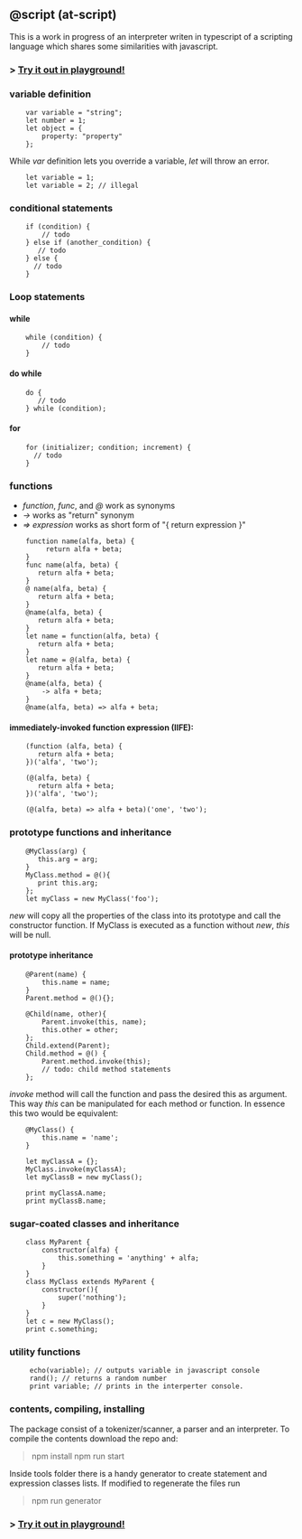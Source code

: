 
##  @script (at-script)
This is a work in progress of an interpreter writen in typescript of  a scripting language which shares some similarities with javascript.

### > [Try it out in playground!](https://eugenioenko.github.io/interpreter/)

### variable definition
```
    var variable = "string";
    let number = 1;
    let object = {
	    property: "property"
	};
```
While *var* definition lets you override a variable, *let* will throw an error.
```
    let variable = 1;
    let variable = 2; // illegal
```
### conditional statements
```
    if (condition) {
        // todo
    } else if (another_condition) {
       // todo
    } else {
      // todo
    }
```
### Loop statements
#### while
```
    while (condition) {
    	// todo
    }
```
#### do while
```
    do {
       // todo
    } while (condition);
```
#### for
```
    for (initializer; condition; increment) {
      // todo
    }
```
 ### functions
- *function*, *func*, and *@* work as synonyms
- *->* works as "return" synonym
- *=> expression* works as short form of "{ return expression }"

```
    function name(alfa, beta) {
         return alfa + beta;
    }
    func name(alfa, beta) {
       return alfa + beta;
    }
    @ name(alfa, beta) {
       return alfa + beta;
    }
    @name(alfa, beta) {
       return alfa + beta;
    }
    let name = function(alfa, beta) {
       return alfa + beta;
    }
    let name = @(alfa, beta) {
       return alfa + beta;
    }
    @name(alfa, beta) {
        -> alfa + beta;
    }
    @name(alfa, beta) => alfa + beta;
```

#### immediately-invoked function expression (IIFE):
```
    (function (alfa, beta) {
       return alfa + beta;
    })('alfa', 'two');

    (@(alfa, beta) {
       return alfa + beta;
    })('alfa', 'two');

    (@(alfa, beta) => alfa + beta)('one', 'two');
```
### prototype functions and inheritance
```
    @MyClass(arg) {
       this.arg = arg;
    }
    MyClass.method = @(){
       print this.arg;
    };
    let myClass = new MyClass('foo');
```

*new* will copy all the properties of the class into its prototype and call the constructor function.
If MyClass is executed as a function without *new*, *this* will be null.
#### prototype inheritance
```
    @Parent(name) {
        this.name = name;
    }
    Parent.method = @(){};

    @Child(name, other){
        Parent.invoke(this, name);
        this.other = other;
    };
    Child.extend(Parent);
    Child.method = @() {
        Parent.method.invoke(this);
        // todo: child method statements
    };
```
*invoke* method will call the function and pass the desired this as argument. This way *this* can be manipulated  for each method or function.
In essence this two would be equivalent:
```
    @MyClass() {
        this.name = 'name';
    }

    let myClassA = {};
    MyClass.invoke(myClassA);
    let myClassB = new myClass();

    print myClassA.name;
    print myClassB.name;
```
### sugar-coated classes and inheritance
```
    class MyParent {
        constructor(alfa) {
            this.something = 'anything' + alfa;
        }
    }
    class MyClass extends MyParent {
        constructor(){
            super('nothing');
        }
    }
    let c = new MyClass();
    print c.something;
```
 ### utility functions
```
     echo(variable); // outputs variable in javascript console
     rand(); // returns a random number
     print variable; // prints in the interperter console.
```
### contents, compiling, installing
The package consist of a tokenizer/scanner, a parser and an interpreter.
To compile the contents download the repo and:

> npm install
npm run start

Inside tools folder there is a handy generator to create statement and expression classes lists. If modified to regenerate the files run
> npm run generator

### > [Try it out in playground!](https://eugenioenko.github.io/interpreter/)
